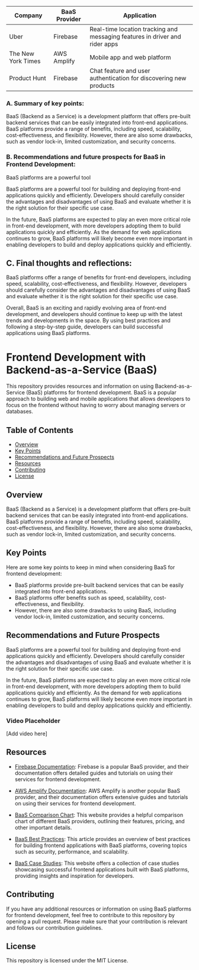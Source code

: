 
| Company | BaaS Provider | Application |
| --- | --- | --- |
| Uber | Firebase | Real-time location tracking and messaging features in driver and rider apps |
| The New York Times | AWS Amplify | Mobile app and web platform |
| Product Hunt | Firebase | Chat feature and user authentication for discovering new products |



### A. Summary of key points:

BaaS (Backend as a Service) is a development platform that offers pre-built backend services that can be easily integrated into front-end applications. BaaS platforms provide a range of benefits, including speed, scalability, cost-effectiveness, and flexibility. However, there are also some drawbacks, such as vendor lock-in, limited customization, and security concerns.

### B. Recommendations and future prospects for BaaS in Frontend Development:

BaaS platforms are a powerful tool

BaaS platforms are a powerful tool for building and deploying front-end applications quickly and efficiently. Developers should carefully consider the advantages and disadvantages of using BaaS and evaluate whether it is the right solution for their specific use case.

In the future, BaaS platforms are expected to play an even more critical role in front-end development, with more developers adopting them to build applications quickly and efficiently. As the demand for web applications continues to grow, BaaS platforms will likely become even more important in enabling developers to build and deploy applications quickly and efficiently.






## C. Final thoughts and reflections:

BaaS platforms offer a range of benefits for front-end developers, including speed, scalability, cost-effectiveness, and flexibility. However, developers should carefully consider the advantages and disadvantages of using BaaS and evaluate whether it is the right solution for their specific use case.

Overall, BaaS is an exciting and rapidly evolving area of front-end development, and developers should continue to keep up with the latest trends and developments in the space. By using best practices and following a step-by-step guide, developers can build successful applications using BaaS platforms.



# Frontend Development with Backend-as-a-Service (BaaS)

This repository provides resources and information on using Backend-as-a-Service (BaaS) platforms for frontend development. BaaS is a popular approach to building web and mobile applications that allows developers to focus on the frontend without having to worry about managing servers or databases.

## Table of Contents
- [Overview](#overview)
- [Key Points](#key-points)
- [Recommendations and Future Prospects](#recommendations-and-future-prospects)
- [Resources](#resources)
- [Contributing](#contributing)
- [License](#license)

## Overview

BaaS (Backend as a Service) is a development platform that offers pre-built backend services that can be easily integrated into front-end applications. BaaS platforms provide a range of benefits, including speed, scalability, cost-effectiveness, and flexibility. However, there are also some drawbacks, such as vendor lock-in, limited customization, and security concerns.

## Key Points

Here are some key points to keep in mind when considering BaaS for frontend development:

- BaaS platforms provide pre-built backend services that can be easily integrated into front-end applications.
- BaaS platforms offer benefits such as speed, scalability, cost-effectiveness, and flexibility.
- However, there are also some drawbacks to using BaaS, including vendor lock-in, limited customization, and security concerns.

## Recommendations and Future Prospects

BaaS platforms are a powerful tool for building and deploying front-end applications quickly and efficiently. Developers should carefully consider the advantages and disadvantages of using BaaS and evaluate whether it is the right solution for their specific use case.

In the future, BaaS platforms are expected to play an even more critical role in front-end development, with more developers adopting them to build applications quickly and efficiently. As the demand for web applications continues to grow, BaaS platforms will likely become even more important in enabling developers to build and deploy applications quickly and efficiently.

### Video Placeholder

[Add video here]

## Resources

- [Firebase Documentation](https://firebase.google.com/docs): Firebase is a popular BaaS provider, and their documentation offers detailed guides and tutorials on using their services for frontend development.

- [AWS Amplify Documentation](https://docs.amplify.aws): AWS Amplify is another popular BaaS provider, and their documentation offers extensive guides and tutorials on using their services for frontend development.

- [BaaS Comparison Chart](https://www.businessofapps.com/marketplace/backend-as-a-service/): This website provides a helpful comparison chart of different BaaS providers, outlining their features, pricing, and other important details.

- [BaaS Best Practices](https://www.twilio.com/blog/best-practices-for-building-frontend-applications-with-backend-as-a-service): This article provides an overview of best practices for building frontend applications with BaaS platforms, covering topics such as security, performance, and scalability.

- [BaaS Case Studies](https://baaslist.com/case-studies/): This website offers a collection of case studies showcasing successful frontend applications built with BaaS platforms, providing insights and inspiration for developers.

## Contributing

If you have any additional resources or information on using BaaS platforms for frontend development, feel free to contribute to this repository by opening a pull request. Please make sure that your contribution is relevant and follows our contribution guidelines.

## License

This repository is licensed under the MIT License.
